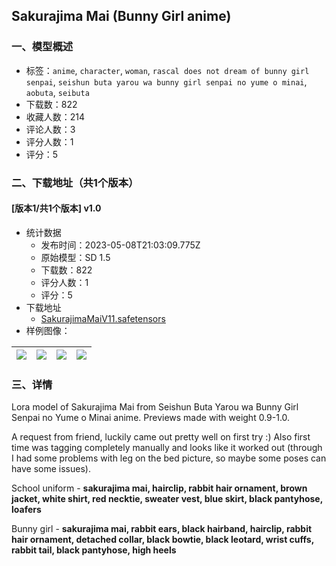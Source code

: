 ## Sakurajima Mai (Bunny Girl anime)
### 一、模型概述

- 标签：`anime`, `character`, `woman`, `rascal does not dream of bunny girl senpai`, `seishun buta yarou wa bunny girl senpai no yume o minai`, `aobuta`, `seibuta`
- 下载数：822
- 收藏人数：214
- 评论人数：3
- 评分人数：1
- 评分：5

### 二、下载地址（共1个版本）

#### [版本1/共1个版本] v1.0

- 统计数据
  - 发布时间：2023-05-08T21:03:09.775Z
  - 原始模型：SD 1.5
  - 下载数：822
  - 评分人数：1
  - 评分：5
- 下载地址
  - [SakurajimaMaiV11.safetensors](https://civitai.com/api/download/models/65865)
- 样例图像：

| <img src="https://image.civitai.com/xG1nkqKTMzGDvpLrqFT7WA/cfaf7224-1191-4adf-b7fe-85b6ffde3f7a/width=450/730056.jpeg" /> | <img src="https://image.civitai.com/xG1nkqKTMzGDvpLrqFT7WA/7faeee06-bf5a-4eae-92d0-12c7d56ec537/width=450/730052.jpeg" /> | <img src="https://image.civitai.com/xG1nkqKTMzGDvpLrqFT7WA/30f58a86-a459-467e-8de8-704da44272d8/width=450/730053.jpeg" /> | <img src="https://image.civitai.com/xG1nkqKTMzGDvpLrqFT7WA/b222430e-d216-4fbc-9e50-ae65d5fbec2e/width=450/730062.jpeg" /> |
| ---- | ---- | ---- | ---- |


### 三、详情
<p>Lora model of Sakurajima Mai from Seishun Buta Yarou wa Bunny Girl Senpai no Yume o Minai anime. Previews made with weight 0.9-1.0.</p><p>A request from friend, luckily came out pretty well on first try :) Also first time was tagging completely manually and looks like it worked out (through I had some problems with leg on the bed picture, so maybe some poses can have some issues).</p><p>School uniform - <strong>sakurajima mai, hairclip, rabbit hair ornament, brown jacket, white shirt, red necktie, sweater vest, blue skirt, black pantyhose, loafers</strong></p><p>Bunny girl - <strong>sakurajima mai, rabbit ears, black hairband, hairclip, rabbit hair ornament, detached collar, black bowtie, black leotard, wrist cuffs, rabbit tail, black pantyhose, high heels</strong></p>